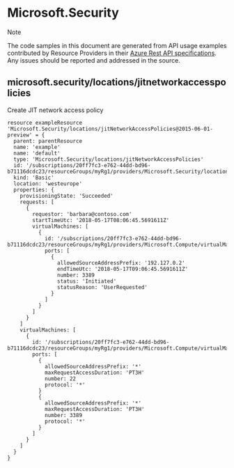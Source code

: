 # Microsoft.Security
  
> [!NOTE]
> The code samples in this document are generated from API usage examples contributed by Resource Providers in their [Azure Rest API specifications](https://github.com/Azure/azure-rest-api-specs). Any issues should be reported and addressed in the source.


## microsoft.security/locations/jitnetworkaccesspolicies

Create JIT network access policy
```bicep
resource exampleResource 'Microsoft.Security/locations/jitNetworkAccessPolicies@2015-06-01-preview' = {
  parent: parentResource 
  name: 'example'
  name: 'default'
  type: 'Microsoft.Security/locations/jitNetworkAccessPolicies'
  id: '/subscriptions/20ff7fc3-e762-44dd-bd96-b71116dcdc23/resourceGroups/myRg1/providers/Microsoft.Security/locations/westeurope/jitNetworkAccessPolicies/default'
  kind: 'Basic'
  location: 'westeurope'
  properties: {
    provisioningState: 'Succeeded'
    requests: [
      {
        requestor: 'barbara@contoso.com'
        startTimeUtc: '2018-05-17T08:06:45.5691611Z'
        virtualMachines: [
          {
            id: '/subscriptions/20ff7fc3-e762-44dd-bd96-b71116dcdc23/resourceGroups/myRg1/providers/Microsoft.Compute/virtualMachines/vm1'
            ports: [
              {
                allowedSourceAddressPrefix: '192.127.0.2'
                endTimeUtc: '2018-05-17T09:06:45.5691611Z'
                number: 3389
                status: 'Initiated'
                statusReason: 'UserRequested'
              }
            ]
          }
        ]
      }
    ]
    virtualMachines: [
      {
        id: '/subscriptions/20ff7fc3-e762-44dd-bd96-b71116dcdc23/resourceGroups/myRg1/providers/Microsoft.Compute/virtualMachines/vm1'
        ports: [
          {
            allowedSourceAddressPrefix: '*'
            maxRequestAccessDuration: 'PT3H'
            number: 22
            protocol: '*'
          }
          {
            allowedSourceAddressPrefix: '*'
            maxRequestAccessDuration: 'PT3H'
            number: 3389
            protocol: '*'
          }
        ]
      }
    ]
  }
}
```
